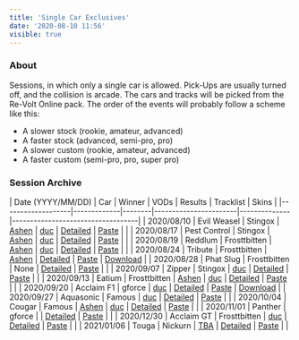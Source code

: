 ```yaml
---
title: 'Single Car Exclusives'
date: '2020-08-10 11:56'
visible: true
---
```


### About

Sessions, in which only a single car is allowed. Pick-Ups are usually turned off, and the collision is arcade. The cars and tracks will be picked from the Re-Volt Online pack. The order of the events will probably follow a scheme like this:
- A slower stock (rookie, amateur, advanced)
- A faster stock (advanced, semi-pro, pro)
- A slower custom (rookie, amateur, advanced)
- A faster custom (semi-pro, pro, super pro)

### Session Archive

| Date (YYYY/MM/DD) | Car         | Winner | VODs                  | Results      | Tracklist                         | Skins |
|-------------------|-------------|--------|-----------------------|--------------|-----------------------------------|
| 2020/08/10        | Evil Weasel | Stingox    | [Ashen](https://youtu.be/TFFcJHQj45w) \| [duc](https://youtu.be/QWgPCqrGbm4) | [Detailed](https://online.re-volt.io/sessions/results.php?file=main/session_2020-08-10_20-00-00.csv) | [Paste](https://paste.ubuntu.com/p/qsXrqQQpnS/) | |
| 2020/08/17 | Pest Control | Stingox | [Ashen](https://youtu.be/ENHvD9GgtgY) \| [duc](http://youtu.be/iKNVJA6nXoU) | [Detailed](https://online.re-volt.io/sessions/results.php?file=main/session_2020-08-17_20-00-02.csv) | [Paste](https://paste.ubuntu.com/p/QpQfKTshd4/) | |
| 2020/08/19 | Reddlum      | Frosttbitten | [Ashen](https://youtu.be/I2iEbq4SlQc) \| [duc](https://youtu.be/iMlHM830sgg) | [Detailed](https://online.re-volt.io/sessions/results.php?file=main/session_2020-08-19_20-40-00.csv) | [Paste](https://paste.ubuntu.com/p/gQfxxHwPsr/)  |  |
| 2020/08/24 | Tribute      | Frosttbitten | [Ashen](https://youtu.be/rRW0sUjoe98)                                        | [Detailed](https://online.re-volt.io/sessions/results.php?file=main/session_2020-08-24_20-00-00.csv) | [Paste](https://paste.ubuntu.com/p/ZhTm5sMZnM/)  | [Download](https://cdn.discordapp.com/attachments/690597892251189269/747552850040586290/tribute_skinpack.zip) |
| 2020/08/28 | Phat Slug | Frosttbitten | None | [Detailed](https://online.re-volt.io/sessions/results.php?file=main/session_2020-08-28_19-00-01.csv) | [Paste](https://paste.ubuntu.com/p/pBzJzDJwyy/) |   |
| 2020/09/07 | Zipper | Stingox | [duc](https://www.twitch.tv/videos/740089118) | [Detailed](https://online.re-volt.io/sessions/results.php?file=main/session_2020-09-07_21-58-56.csv) | [Paste](https://paste.ubuntu.com/p/cJgcdz5BH8/) | |
| 2020/09/13 | Eatium | Frosttbitten | [Ashen](https://youtu.be/sAPHkwaQGfQ) \| [duc](https://www.twitch.tv/videos/747354105) | [Detailed](https://online.re-volt.io/sessions/results.php?file=main/session_2020-09-13_20-00-01.csv) | [Paste](https://paste.ubuntu.com/p/sn7HTDcpTk/) | |
| 2020/09/20 | Acclaim F1 | gforce | [duc](https://www.twitch.tv/videos/747354471) | [Detailed](https://online.re-volt.io/sessions/results.php?file=main/session_2020-09-20_20-00-02.csv) | [Paste](https://paste.ubuntu.com/p/fMXGgfFzyy//) | [Download](https://cdn.discordapp.com/attachments/690597892251189269/757324088095146045/skin_acclaimf1.zip) |
| 2020/09/27 | Aquasonic | Famous | [duc](https://www.twitch.tv/videos/761895481) | [Detailed](https://online.re-volt.io/sessions/results.php?file=main/session_2020-09-27_20-00-00.csv) | [Paste](#) | |
| 2020/10/04 | Cougar | Famous | [Ashen](https://youtu.be/I0pDh4kNxKc) \| [duc](https://www.twitch.tv/videos/761896856) | [Detailed](https://online.re-volt.io/sessions/results.php?file=main/session_2020-10-04_20-00-00.csv) | [Paste](https://paste.ubuntu.com/p/nxGQSYp45b/) | |
| 2020/11/01 | Panther | gforce | | [Detailed](https://online.re-volt.io/sessions/results.php?file=main/session_2020-11-01_20-04-59.csv) | [Paste](https://paste.ubuntu.com/p/4h7RBvg9Qc/) | |
| 2020/12/30 | Acclaim GT | Frosttbitten | [duc](https://www.twitch.tv/videos/861102049) | [Detailed](https://online.re-volt.io/sessions/results.php?file=main/session_2020-12-30_18-00-00.csv) | [Paste](https://paste.ubuntu.com/p/W2pnXVQMB4/) | |
| 2021/01/06 | Touga | Nickurn | [TBA]() | [Detailed](https://online.re-volt.io/sessions/results.php?file=main/session_2021-01-06_20-01-14.csv) | [Paste](https://paste.ubuntu.com/p/h3Z9tpQkjk/) | |
